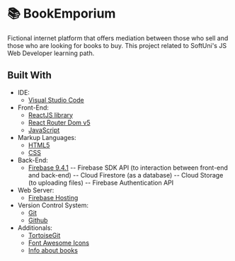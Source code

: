 # 📚 BookEmporium

Fictional internet platform that offers mediation between those who sell and those who are looking for books to buy. This project related to SoftUni's JS Web Developer learning path.

 Built With
 --

- IDE:
  - [Visual Studio Code](https://code.visualstudio.com/ "Visual Studio Code")
- Front-End:
  - [ReactJS library](https://reactjs.org/ "ReactJS library")
  - [React Router Dom v5](https://v5.reactrouter.com/ "React Router Dom v5")
  - [JavaScript](https://developer.mozilla.org/en-US/docs/Web/JavaScript "JavaScript")
- Markup Languages:
  - [HTML5](https://developer.mozilla.org/en-US/docs/Web/HTML "HTML5")
  - [CSS](https://developer.mozilla.org/en-US/docs/Web/CSS "CSS3")
- Back-End:
  - [Firebase 9.4.1](https://firebase.google.com/ "Firebase 9.4.1")
  -- Firebase SDK API (to interaction between front-end and back-end)
  -- Cloud Firestore (as a database)
  -- Cloud Storage (to uploading files)
  -- Firebase Authentication API
- Web Server:
  - [Firebase Hosting](https://firebase.google.com/docs/hosting "Firebase Hosting")
- Version Control System:
  - [Git](https://github.com/ "Git")
  - [Github](https://git-scm.com/ "Github")
- Additionals:
  - [TortoiseGit](https://tortoisegit.org/ "TortoiseGit")
  - [Font Awesome Icons](https://fontawesome.com/icons "Font Awesome Icons")
  - [Info about books](https://www.goodreads.com/ "Info about books")

